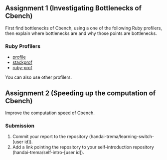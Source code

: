 ## Assignment 1 (Investigating Bottlenecks of Cbench)

First find bottlenecks of Cbench, using a one of the following Ruby profilers, then explain where bottlenecks are and why those points are bottlenecks.

### Ruby Profilers

* [profile](https://docs.ruby-lang.org/ja/2.1.0/library/profile.html)
* [stackprof](https://github.com/tmm1/stackprof)
* [ruby-prof](https://github.com/ruby-prof/ruby-prof)

You can also use other profilers.

## Assignment 2 (Speeding up the computation of Cbench)

Improve the computation speed of Cbench.

### Submission

1. Commit your report to the repository (handai-trema/learning-switch-[user id]).
2. Add a link pointing the repository to your self-introduction repository (handai-trema/self-intro-[user id]).
